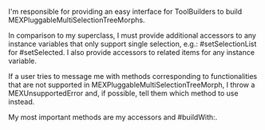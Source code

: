 I'm responsible for providing an easy interface for ToolBuilders to build MEXPluggableMultiSelectionTreeMorphs.

In comparison to my superclass, I must provide additional accessors to any instance variables that only support single selection, e.g.: #setSelectionList for #setSelected. I also provide accessors to related items for any instance variable.

If a user tries to message me with methods corresponding to functionalities that are not supported in MEXPluggableMultiSelectionTreeMorph, I throw a MEXUnsupportedError and, if possible, tell them which method to use instead.

My most important methods are my accessors and #buildWith:.

